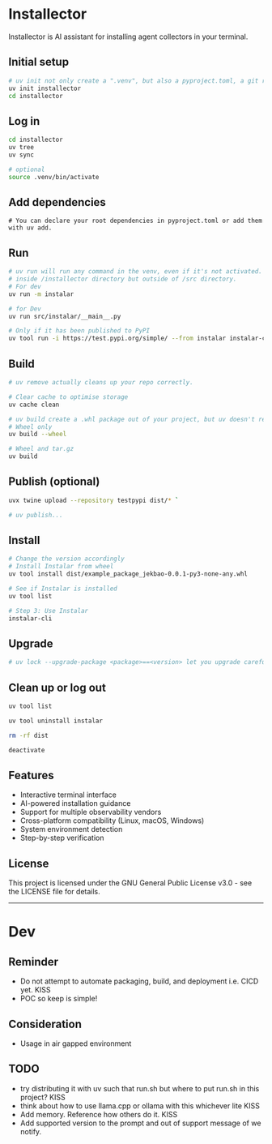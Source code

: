 # Installector
Installector is AI assistant for installing agent collectors in your terminal.

## Initial setup
```bash
# uv init not only create a ".venv", but also a pyproject.toml, a git repo (with Python-specific .gitignore), a README.md and a hello.py by default. 
uv init installector
cd installector
```

## Log in
```bash
cd installector
uv tree
uv sync

# optional
source .venv/bin/activate
```

## Add dependencies
```
# You can declare your root dependencies in pyproject.toml or add them with uv add.
```

## Run
```bash
# uv run will run any command in the venv, even if it's not activated. You don't even need to know there is a venv, or what activation means.
# inside /installector directory but outside of /src directory.
# For dev
uv run -m instalar

# for Dev
uv run src/instalar/__main__.py

# Only if it has been published to PyPI
uv tool run -i https://test.pypi.org/simple/ --from instalar instalar-cli 
```

## Build
```bash
# uv remove actually cleans up your repo correctly.

# Clear cache to optimise storage
uv cache clean

# uv build create a .whl package out of your project, but uv doesn't require your project to be able to be built.
# Wheel only
uv build --wheel

# Wheel and tar.gz
uv build
```

## Publish (optional)
```bash
uvx twine upload --repository testpypi dist/* `

# uv publish...
```

## Install
```bash
# Change the version accordingly
# Install Instalar from wheel
uv tool install dist/example_package_jekbao-0.0.1-py3-none-any.whl

# See if Instalar is installed
uv tool list

# Step 3: Use Instalar
instalar-cli
```

## Upgrade
```bash
# uv lock --upgrade-package <package>==<version> let you upgrade carefully your packages one version at a time.
```

## Clean up or log out
```bash
uv tool list

uv tool uninstall instalar

rm -rf dist

deactivate  
```

## Features
- Interactive terminal interface
- AI-powered installation guidance
- Support for multiple observability vendors
- Cross-platform compatibility (Linux, macOS, Windows)
- System environment detection
- Step-by-step verification

## License
This project is licensed under the GNU General Public License v3.0 - see the LICENSE file for details.

---

# Dev
## Reminder
- Do not attempt to automate packaging, build, and deployment i.e. CICD yet. KISS
- POC so keep is simple!

## Consideration
- Usage in air gapped environment

## TODO
- try distributing it with uv such that run.sh but where to put run.sh in this project? KISS
- think about how to use llama.cpp or ollama with this whichever lite KISS
- Add memory. Reference how others do it. KISS
- Add supported version to the prompt and out of support message of we notify.


